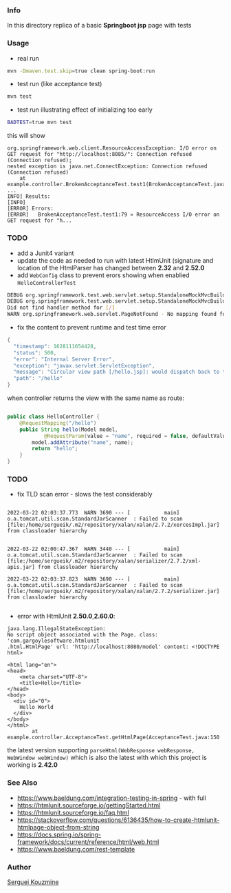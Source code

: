 ﻿### Info

In this directory replica of a basic __Springboot jsp__ page with tests

### Usage
* real run
```sh
mvn -Dmaven.test.skip=true clean spring-boot:run
```
* test run (like acceptance test)
```sh
mvn test
```
* test run illustrating effect of initializing too early
```sh
BADTEST=true mvn test
```

this will show
```text
org.springframework.web.client.ResourceAccessException: I/O error on GET request for "http://localhost:8085/": Connection refused (Connection refused);
nested exception is java.net.ConnectException: Connection refused (Connection refused)
	at example.controller.BrokenAcceptanceTest.test1(BrokenAcceptanceTest.java:79)
...
INFO] Results:
[INFO]
[ERROR] Errors:
[ERROR]   BrokenAcceptanceTest.test1:79 » ResourceAccess I/O error on GET request for "h...
```

### TODO
* add a Junit4 variant
* update the code as needed to run with  latest HtlmUnit (signature  and location of the HtmlParser has changed between __2.32__ and __2.52.0__
* add `WebConfig` class
to prevent erors showing when enablied `HelloControllerTest`
```sh
DEBUG org.springframework.test.web.servlet.setup.StandaloneMockMvcBuilder$StaticRequestMappingHandlerMapping - Looking up handler method for path /
DEBUG org.springframework.test.web.servlet.setup.StandaloneMockMvcBuilder$StaticRequestMappingHandlerMapping -
Did not find handler method for [/]
WARN org.springframework.web.servlet.PageNotFound - No mapping found for HTTP request with URI [/] in DispatcherServlet with name ''
```
* fix the content to prevent runtime and test time error
```java
{
  "timestamp": 1628111654428,
  "status": 500,
  "error": "Internal Server Error",
  "exception": "javax.servlet.ServletException",
  "message": "Circular view path [/hello.jsp]: would dispatch back to the current handler URL [/hello.jsp] again. Check your ViewResolver setup! (Hint: This may be the result of an unspecified view, due to default view name generation.)",
  "path": "/hello"
}
```
when controller returns the view with the same name as route:
```java

public class HelloController {
	@RequestMapping("/hello")
	public String hello(Model model,
			@RequestParam(value = "name", required = false, defaultValue = "World") String name) {
		model.addAttribute("name", name);
		return "hello";
	}
}
```
### TODO
* fix TLD scan error - slows the test considerably
```text

2022-03-22 02:03:37.773  WARN 3690 --- [           main] o.a.tomcat.util.scan.StandardJarScanner  : Failed to scan [file:/home/sergueik/.m2/repository/xalan/xalan/2.7.2/xercesImpl.jar] from classloader hierarchy


2022-03-22 02:00:47.367  WARN 3440 --- [           main] o.a.tomcat.util.scan.StandardJarScanner  : Failed to scan [file:/home/sergueik/.m2/repository/xalan/serializer/2.7.2/xml-apis.jar] from classloader hierarchy

2022-03-22 02:03:37.823  WARN 3690 --- [           main] o.a.tomcat.util.scan.StandardJarScanner  : Failed to scan [file:/home/sergueik/.m2/repository/xalan/xalan/2.7.2/serializer.jar] from classloader hierarchy


```
* error with HtmlUnit  __2.50.0__,__2.60.0__:
```text
java.lang.IllegalStateException:
No script object associated with the Page. class: 'com.gargoylesoftware.htmlunit
.html.HtmlPage' url: 'http://localhost:8080/model' content: <!DOCTYPE html>

<html lang="en">
<head>
    <meta charset="UTF-8">
    <title>Hello</title>
</head>
<body>
  <div id="0">
    Hello World
  </div>
</body>
</html>
        at example.controller.AcceptanceTest.getHtmlPage(AcceptanceTest.java:150
```
the latest  version supporting `parseHtml(WebResponse webResponse, WebWindow webWindow)` which is also the latest with which this project is working is __2.42.0__ 
### See Also

  * https://www.baeldung.com/integration-testing-in-spring -  with full
  * https://htmlunit.sourceforge.io/gettingStarted.html
  * https://htmlunit.sourceforge.io/faq.html
  * https://stackoverflow.com/questions/6136435/how-to-create-htmlunit-htmlpage-object-from-string
  * https://docs.spring.io/spring-framework/docs/current/reference/html/web.html
  * https://www.baeldung.com/rest-template

### Author
[Serguei Kouzmine](kouzmine_serguei@yahoo.com)
